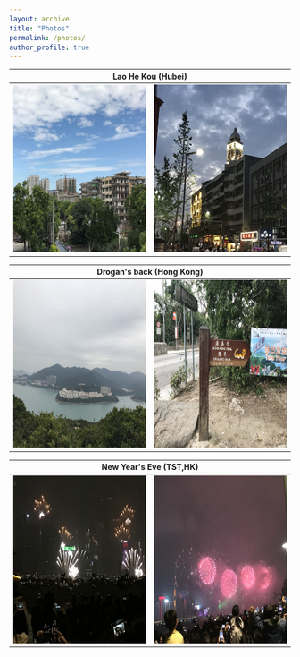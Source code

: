 ```yaml
---
layout: archive
title: "Photos"
permalink: /photos/
author_profile: true
---
```

<table>
    <thead>
        <tr>
            <th colspan="2">Lao He Kou (Hubei)</th>
        </tr>
    </thead>
    <tbody>
        <tr>
          <td valign="top"><img src='/images/老河口1.jpg' alt="Lao He Kou1" width=250 height=300/></td>
          <td valign="top"><img src='/images/老河口2.jpg' alt="Lao He Kou2" width=250 height=300/></td>
        </tr>
    </tbody>
</table>

<table>
    <thead>
        <tr>
            <th colspan="2">Drogan's back (Hong Kong)</th>
        </tr>
    </thead>
    <tbody>
        <tr>
          <td valign="top"><img src='/images/龙脊1.jpg' alt="龙脊1"  width=250 height=300/></td>
          <td valign="top"><img src='/images/龙脊2.jpg' alt="龙脊2"  width=250 height=300/></td>
        </tr>
    </tbody>
</table>


<table>
    <thead>
        <tr>
             <th colspan="2">New Year's Eve (TST,HK)</th>
        </tr>
    </thead>
    <tbody>
        <tr>
          <td valign="top"><img src='/images/NewYearEve1.jpg' alt="跨年1" width=250 height=300/></td>
          <td valign="top"><img src='/images/NewYearEve2.jpg' alt="跨年2" width=250 height=300/></td>
        </tr>
    </tbody>
</table>



